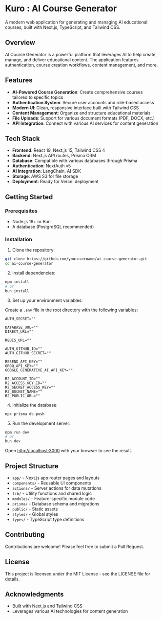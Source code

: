 # Kuro : AI Course Generator

A modern web application for generating and managing AI educational courses, built with Next.js, TypeScript, and Tailwind CSS.

## Overview

AI Course Generator is a powerful platform that leverages AI to help create, manage, and deliver educational content. The application features authentication, course creation workflows, content management, and more.

## Features

- **AI-Powered Course Generation**: Create comprehensive courses tailored to specific topics
- **Authentication System**: Secure user accounts and role-based access
- **Modern UI**: Clean, responsive interface built with Tailwind CSS
- **Content Management**: Organize and structure educational materials
- **File Uploads**: Support for various document formats (PDF, DOCX, etc.)
- **API Integration**: Connect with various AI services for content generation

## Tech Stack

- **Frontend**: React 19, Next.js 15, Tailwind CSS 4
- **Backend**: Next.js API routes, Prisma ORM
- **Database**: Compatible with various databases through Prisma
- **Authentication**: NextAuth v5
- **AI Integration**: LangChain, AI SDK
- **Storage**: AWS S3 for file storage
- **Deployment**: Ready for Vercel deployment

## Getting Started

### Prerequisites

- Node.js 18+ or Bun
- A database (PostgreSQL recommended)

### Installation

1. Clone the repository:

```bash
git clone https://github.com/yourusername/ai-course-generator.git
cd ai-course-generator
```

2. Install dependencies:

```bash
npm install
# or
bun install
```

3. Set up your environment variables:

Create a `.env` file in the root directory with the following variables:
```
AUTH_SECRET=""

DATABASE_URL=""
DIRECT_URL=""

REDIS_URL=""

AUTH_GITHUB_ID=""
AUTH_GITHUB_SECRET=""

RESEND_API_KEY=""
GROQ_API_KEY=""
GOOGLE_GENERATIVE_AI_API_KEY=""

R2_ACCOUNT_ID=""
R2_ACCESS_KEY_ID=""
R2_SECRET_ACCESS_KEY=""
R2_BUCKET_NAME=""
R2_PUBLIC_URL=""
```

4. Initialize the database:

```bash
npx prisma db push
```

5. Run the development server:

```bash
npm run dev
# or
bun dev
```

Open [http://localhost:3000](http://localhost:3000) with your browser to see the result.

## Project Structure

- `app/` - Next.js app router pages and layouts
- `components/` - Reusable UI components
- `actions/` - Server actions for data mutations
- `lib/` - Utility functions and shared logic
- `modules/` - Feature-specific module code
- `prisma/` - Database schema and migrations
- `public/` - Static assets
- `styles/` - Global styles
- `types/` - TypeScript type definitions

## Contributing

Contributions are welcome! Please feel free to submit a Pull Request.

## License

This project is licensed under the MIT License - see the LICENSE file for details.

## Acknowledgments

- Built with Next.js and Tailwind CSS
- Leverages various AI technologies for content generation
